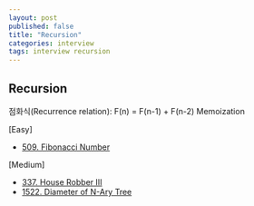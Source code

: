 ```yaml
---
layout: post
published: false
title: "Recursion"
categories: interview
tags: interview recursion
---
```


## Recursion

점화식(Recurrence relation): F(n) = F(n-1) + F(n-2)
Memoization

[Easy]
- [509. Fibonacci Number](https://leetcode.com/problems/fibonacci-number/)

[Medium]
- [337. House Robber III](https://leetcode.com/problems/house-robber-iii/)
- [1522. Diameter of N-Ary Tree](https://leetcode.com/problems/diameter-of-n-ary-tree/)